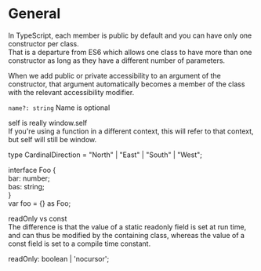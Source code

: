# General

In TypeScript, each member is public by default and you can have only one constructor per class.  
That is a departure from ES6 which allows one class to have more than one constructor as long as they have a different number of parameters.

When we add public or private accessibility to an argument of the constructor, that argument automatically becomes a member of the class with the relevant accessibility modifier.

`name?: string`   Name is optional  


self is really window.self  
If you're using a function in a different context, this will refer to that context, but self will still be window.

type CardinalDirection = "North" \| "East" \| "South" \| "West";

interface Foo {  
    bar: number;  
    bas: string;  
}  
var foo = {} as Foo;

readOnly vs const  
The difference is that the value of a static readonly field is set at run time, and can thus be modified by the containing class, whereas the value of a const field is set to a compile time constant.

readOnly: boolean \| 'nocursor';

